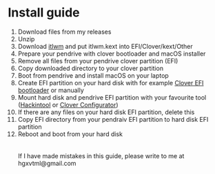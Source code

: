 <h1>Install guide</h1>
<ol>
<li>Download files from my releases</>
<li>Unzip</li>
<li>Download <a href="https://github.com/OpenIntelWireless/itlwm/releases">itlwm</a> and put itlwm.kext into EFI/Clover/kext/Other
<li>Prepare your pendrive with clover bootloader and macOS installer </li>
<li>Remove all files from your pendrive clover partition (EFI) </li>
<li>Copy downloaded directory to your clover partition </li>
<li>Boot from pendrive and install macOS on your laptop </i>
<li>Create EFI partition on your hard disk with for example <a href="https://sourceforge.net/projects/cloverefiboot/">Clover EFI bootloader</a> or manually </li>
<li>Mount hard disk and pendrive EFI partition with your favourite tool (<a href="https://github.com/headkaze/Hackintool/releases">Hackintool</a> or 
<a href="https://mackie100projects.altervista.org/download-clover-configurator/">Clover Configurator</a>)</li>
<li>If there are any files on your hard disk EFI partition, delete this </li>
<li>Copy EFI directory from your pendraiv EFI partition to hard disk EFI partition</li>
<li>Reboot and boot from your hard disk</li>
<br><br>
If I have made mistakes in this guide, please write to me at hgxvtml@gmail.com


